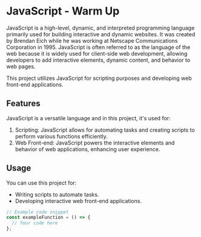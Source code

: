 # JavaScript - Warm Up 

JavaScript is a high-level, dynamic, and interpreted programming language primarily used for building interactive and dynamic websites. It was created by Brendan Eich while he was working at Netscape Communications Corporation in 1995. JavaScript is often referred to as the language of the web because it is widely used for client-side web development, allowing developers to add interactive elements, dynamic content, and behavior to web pages.

This project utilizes JavaScript for scripting purposes and developing web front-end applications.

## Features

JavaScript is a versatile language and in this project, it's used for:

1. Scripting: JavaScript allows for automating tasks and creating scripts to perform various functions efficiently.
2. Web Front-end: JavaScript powers the interactive elements and behavior of web applications, enhancing user experience.

## Usage

You can use this project for:

- Writing scripts to automate tasks.
- Developing interactive web front-end applications.

```javascript
// Example code snippet
const exampleFunction = () => {
  // Your code here
};


